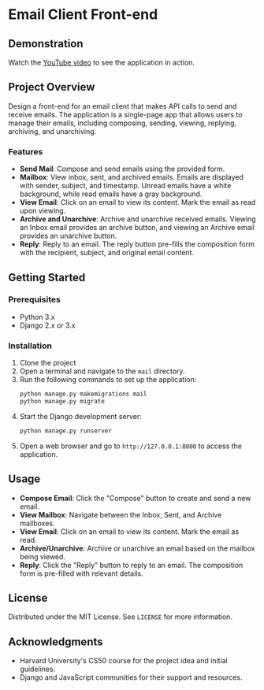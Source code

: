 # Email Client Front-end

## Demonstration
Watch the [YouTube video](https://youtu.be/kl9StSXaxj4) to see the application in action.

## Project Overview
Design a front-end for an email client that makes API calls to send and receive emails. The application is a single-page app that allows users to manage their emails, including composing, sending, viewing, replying, archiving, and unarchiving.

### Features
- **Send Mail**: Compose and send emails using the provided form.
- **Mailbox**: View inbox, sent, and archived emails. Emails are displayed with sender, subject, and timestamp. Unread emails have a white background, while read emails have a gray background.
- **View Email**: Click on an email to view its content. Mark the email as read upon viewing.
- **Archive and Unarchive**: Archive and unarchive received emails. Viewing an Inbox email provides an archive button, and viewing an Archive email provides an unarchive button.
- **Reply**: Reply to an email. The reply button pre-fills the composition form with the recipient, subject, and original email content.
  
## Getting Started

### Prerequisites
- Python 3.x
- Django 2.x or 3.x

### Installation
1. Clone the project
2. Open a terminal and navigate to the `mail` directory.
3. Run the following commands to set up the application:
   ```sh
   python manage.py makemigrations mail
   python manage.py migrate
   ```
4. Start the Django development server:
   ```sh
   python manage.py runserver
   ```
5. Open a web browser and go to `http://127.0.0.1:8000` to access the application.

## Usage
- **Compose Email**: Click the "Compose" button to create and send a new email.
- **View Mailbox**: Navigate between the Inbox, Sent, and Archive mailboxes.
- **View Email**: Click on an email to view its content. Mark the email as read.
- **Archive/Unarchive**: Archive or unarchive an email based on the mailbox being viewed.
- **Reply**: Click the "Reply" button to reply to an email. The composition form is pre-filled with relevant details.


## License
Distributed under the MIT License. See `LICENSE` for more information.

## Acknowledgments
- Harvard University's CS50 course for the project idea and initial guidelines.
- Django and JavaScript communities for their support and resources.
